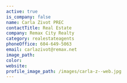 ```yaml
---
active: true
is_company: false
name: Carla Zivot PREC
contactTitle: Real Estate
company: Remax City Realty
category: realestateagents
phoneOffice: 604-649-5063
email: carlazivot@remax.net
image_path:
color:
website:
profile_image_path: /images/carla-z--web.jpg
---
```



